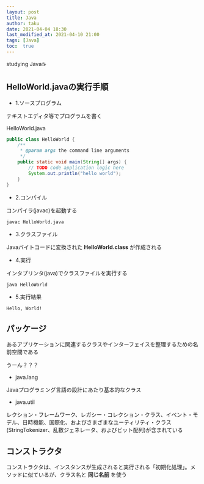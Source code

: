```yaml
---
layout: post
title: Java
author: taku
date: 2021-04-04 18:30
last_modified_at: 2021-04-10 21:00
tags: [Java]
toc:  true
---
```


studying Java☕

## HelloWorld.javaの実行手順

- 1.ソースプログラム

テキストエディタ等でプログラムを書く

HelloWorld.java

```java
public class HelloWorld {
    /**
     * @param args the command line arguments
     */
    public static void main(String[] args) {
        // TODO code application logic here
        System.out.println("hello world");
    }   
}
```

- 2.コンパイル

コンパイラ(javac)を起動する

```
javac HelloWorld.java
```

- 3.クラスファイル

Javaバイトコードに変換された **HelloWorld.class** が作成される

- 4.実行

インタプリンタ(java)でクラスファイルを実行する

```
java HelloWorld
```

- 5.実行結果

```
Hello, World!
```

## パッケージ

あるアプリケーションに関連するクラスやインターフェイスを整理するための名前空間である

うーん？？？

- java.lang

Javaプログラミング言語の設計にあたり基本的なクラス

- java.util

レクション・フレームワーク、レガシー・コレクション・クラス、イベント・モデル、日時機能、国際化、およびさまざまなユーティリティ・クラス(StringTokenizer、乱数ジェネレータ、およびビット配列)が含まれている

## コンストラクタ

コンストラクタは、インスタンスが生成されると実行される「初期化処理」。メソッドに似ているが、クラス名と **同じ名前** を使う
